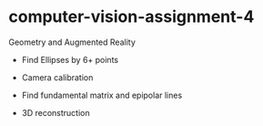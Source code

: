 # computer-vision-assignment-4
Geometry and Augmented Reality

- Find Ellipses by 6+ points

- Camera calibration

- Find fundamental matrix and epipolar lines

- 3D reconstruction